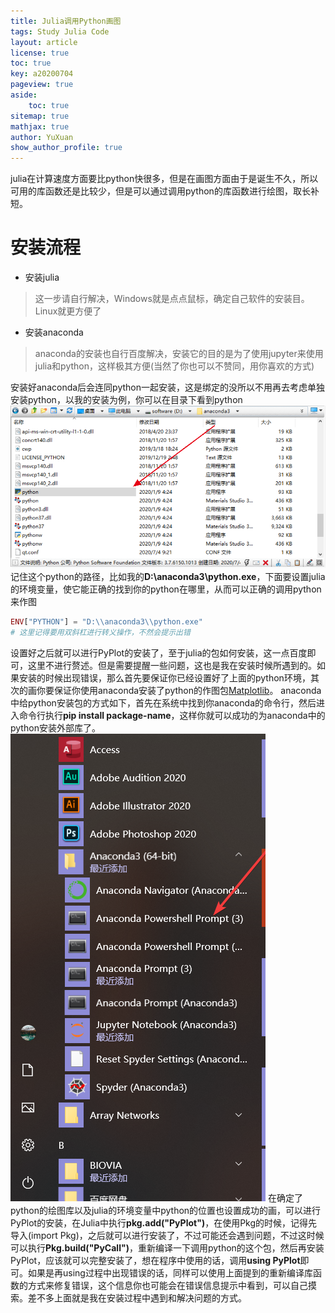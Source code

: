 ```yaml
---
title: Julia调用Python画图
tags: Study Julia Code 
layout: article
license: true
toc: true
key: a20200704
pageview: true
aside:
    toc: true
sitemap: true
mathjax: true
author: YuXuan
show_author_profile: true
---
```

julia在计算速度方面要比python快很多，但是在画图方面由于是诞生不久，所以可用的库函数还是比较少，但是可以通过调用python的库函数进行绘图，取长补短。
<!--more-->
# 安装流程
- 安装julia
> 这一步请自行解决，Windows就是点点鼠标，确定自己软件的安装目。Linux就更方便了
- 安装anaconda
> anaconda的安装也自行百度解决，安装它的目的是为了使用jupyter来使用julia和python，这样极其方便(当然了你也可以不赞同，用你喜欢的方式)

安装好anaconda后会连同python一起安装，这是绑定的没所以不用再去考虑单独安装python，以我的安装为例，你可以在目录下看到python
![png](/assets/images/20200704/python.png)
记住这个python的路径，比如我的**D:\\anaconda3\\python.exe**，下面要设置julia的环境变量，使它能正确的找到你的python在哪里，从而可以正确的调用python来作图
```julia
ENV["PYTHON"] = "D:\\anaconda3\\python.exe"
# 这里记得要用双斜杠进行转义操作，不然会提示出错
```
设置好之后就可以进行PyPlot的安装了，至于julia的包如何安装，这一点百度即可，这里不进行赘述。但是需要提醒一些问题，这也是我在安装时候所遇到的。如果安装的时候出现错误，那么首先要保证你已经设置好了上面的python环境，其次的画你要保证你使用anaconda安装了python的作图包[Matplotlib](https://matplotlib.org/)。
anaconda中给python安装包的方式如下，首先在系统中找到你anaconda的命令行，然后进入命令行执行**pip install package-name**，这样你就可以成功的为anaconda中的python安装外部库了。
![png](/assets/images/20200704/anaconda.png)
在确定了python的绘图库以及julia的环境变量中python的位置也设置成功的画，可以进行PyPlot的安装，在Julia中执行**pkg.add("PyPlot")**，在使用Pkg的时候，记得先导入(import Pkg)，之后就可以进行安装了，不过可能还会遇到问题，不过这时候可以执行**Pkg.build("PyCall")**，重新编译一下调用python的这个包，然后再安装PyPlot，应该就可以完整安装了，想在程序中使用的话，调用**using PyPlot**即可。如果是再using过程中出现错误的话，同样可以使用上面提到的重新编译库函数的方式来修复错误，这个信息你也可能会在错误信息提示中看到，可以自己摸索。差不多上面就是我在安装过程中遇到和解决问题的方式。